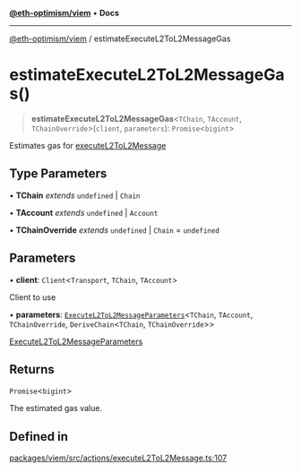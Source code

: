 [**@eth-optimism/viem**](../README.md) • **Docs**

***

[@eth-optimism/viem](../README.md) / estimateExecuteL2ToL2MessageGas

# estimateExecuteL2ToL2MessageGas()

> **estimateExecuteL2ToL2MessageGas**\<`TChain`, `TAccount`, `TChainOverride`\>(`client`, `parameters`): `Promise`\<`bigint`\>

Estimates gas for [executeL2ToL2Message](executeL2ToL2Message.md)

## Type Parameters

• **TChain** *extends* `undefined` \| `Chain`

• **TAccount** *extends* `undefined` \| `Account`

• **TChainOverride** *extends* `undefined` \| `Chain` = `undefined`

## Parameters

• **client**: `Client`\<`Transport`, `TChain`, `TAccount`\>

Client to use

• **parameters**: [`ExecuteL2ToL2MessageParameters`](../type-aliases/ExecuteL2ToL2MessageParameters.md)\<`TChain`, `TAccount`, `TChainOverride`, `DeriveChain`\<`TChain`, `TChainOverride`\>\>

[ExecuteL2ToL2MessageParameters](../type-aliases/ExecuteL2ToL2MessageParameters.md)

## Returns

`Promise`\<`bigint`\>

The estimated gas value.

## Defined in

[packages/viem/src/actions/executeL2ToL2Message.ts:107](https://github.com/ethereum-optimism/ecosystem/blob/c363acafc2b5c0db021f95b4e5fefe43bbcaf322/packages/viem/src/actions/executeL2ToL2Message.ts#L107)
